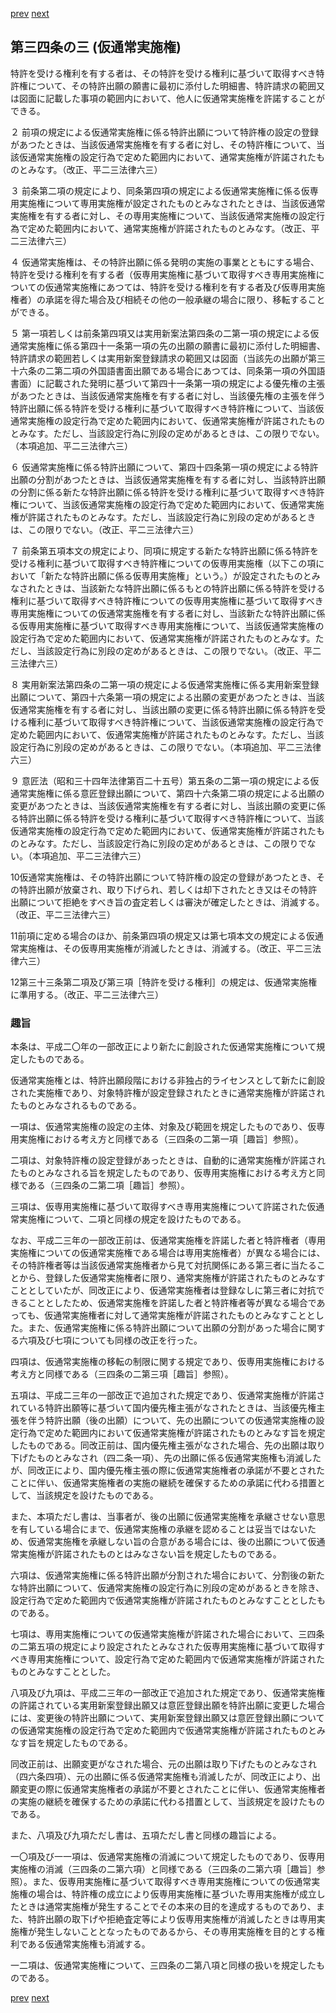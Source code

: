 [prev](/specific/markdowns/特許法/040_Mp-Ch_2-At_34_2.md)
[next](/specific/markdowns/特許法/042_Mp-Ch_2-At_34_4.md)
## 第三四条の三 (仮通常実施権)
特許を受ける権利を有する者は、その特許を受ける権利に基づいて取得すべき特許権について、その特許出願の願書に最初に添付した明細書、特許請求の範囲又は図面に記載した事項の範囲内において、他人に仮通常実施権を許諾することができる。

２ 前項の規定による仮通常実施権に係る特許出願について特許権の設定の登録があつたときは、当該仮通常実施権を有する者に対し、その特許権について、当該仮通常実施権の設定行為で定めた範囲内において、通常実施権が許諾されたものとみなす。（改正、平二三法律六三）

３ 前条第二項の規定により、同条第四項の規定による仮通常実施権に係る仮専用実施権について専用実施権が設定されたものとみなされたときは、当該仮通常実施権を有する者に対し、その専用実施権について、当該仮通常実施権の設定行為で定めた範囲内において、通常実施権が許諾されたものとみなす。（改正、平二三法律六三）

４ 仮通常実施権は、その特許出願に係る発明の実施の事業とともにする場合、特許を受ける権利を有する者（仮専用実施権に基づいて取得すべき専用実施権についての仮通常実施権にあつては、特許を受ける権利を有する者及び仮専用実施権者）の承諾を得た場合及び相続その他の一般承継の場合に限り、移転することができる。

５ 第一項若しくは前条第四項又は実用新案法第四条の二第一項の規定による仮通常実施権に係る第四十一条第一項の先の出願の願書に最初に添付した明細書、特許請求の範囲若しくは実用新案登録請求の範囲又は図面（当該先の出願が第三十六条の二第二項の外国語書面出願である場合にあつては、同条第一項の外国語書面）に記載された発明に基づいて第四十一条第一項の規定による優先権の主張があつたときは、当該仮通常実施権を有する者に対し、当該優先権の主張を伴う特許出願に係る特許を受ける権利に基づいて取得すべき特許権について、当該仮通常実施権の設定行為で定めた範囲内において、仮通常実施権が許諾されたものとみなす。ただし、当該設定行為に別段の定めがあるときは、この限りでない。（本項追加、平二三法律六三）

６ 仮通常実施権に係る特許出願について、第四十四条第一項の規定による特許出願の分割があつたときは、当該仮通常実施権を有する者に対し、当該特許出願の分割に係る新たな特許出願に係る特許を受ける権利に基づいて取得すべき特許権について、当該仮通常実施権の設定行為で定めた範囲内において、仮通常実施権が許諾されたものとみなす。ただし、当該設定行為に別段の定めがあるときは、この限りでない。（改正、平二三法律六三）

７ 前条第五項本文の規定により、同項に規定する新たな特許出願に係る特許を受ける権利に基づいて取得すべき特許権についての仮専用実施権（以下この項において「新たな特許出願に係る仮専用実施権」という。）が設定されたものとみなされたときは、当該新たな特許出願に係るもとの特許出願に係る特許を受ける権利に基づいて取得すべき特許権についての仮専用実施権に基づいて取得すべき専用実施権についての仮通常実施権を有する者に対し、当該新たな特許出願に係る仮専用実施権に基づいて取得すべき専用実施権について、当該仮通常実施権の設定行為で定めた範囲内において、仮通常実施権が許諾されたものとみなす。ただし、当該設定行為に別段の定めがあるときは、この限りでない。（改正、平二三法律六三）

８ 実用新案法第四条の二第一項の規定による仮通常実施権に係る実用新案登録出願について、第四十六条第一項の規定による出願の変更があつたときは、当該仮通常実施権を有する者に対し、当該出願の変更に係る特許出願に係る特許を受ける権利に基づいて取得すべき特許権について、当該仮通常実施権の設定行為で定めた範囲内において、仮通常実施権が許諾されたものとみなす。ただし、当該設定行為に別段の定めがあるときは、この限りでない。（本項追加、平二三法律六三）

９ 意匠法（昭和三十四年法律第百二十五号）第五条の二第一項の規定による仮通常実施権に係る意匠登録出願について、第四十六条第二項の規定による出願の変更があつたときは、当該仮通常実施権を有する者に対し、当該出願の変更に係る特許出願に係る特許を受ける権利に基づいて取得すべき特許権について、当該仮通常実施権の設定行為で定めた範囲内において、仮通常実施権が許諾されたものとみなす。ただし、当該設定行為に別段の定めがあるときは、この限りでない。（本項追加、平二三法律六三）

10仮通常実施権は、その特許出願について特許権の設定の登録があつたとき、その特許出願が放棄され、取り下げられ、若しくは却下されたとき又はその特許出願について拒絶をすべき旨の査定若しくは審決が確定したときは、消滅する。（改正、平二三法律六三）

11前項に定める場合のほか、前条第四項の規定又は第七項本文の規定による仮通常実施権は、その仮専用実施権が消滅したときは、消滅する。（改正、平二三法律六三）

12第三十三条第二項及び第三項［特許を受ける権利］の規定は、仮通常実施権に準用する。（改正、平二三法律六三）


### 趣旨
本条は、平成二〇年の一部改正により新たに創設された仮通常実施権について規定したものである。

仮通常実施権とは、特許出願段階における非独占的ライセンスとして新たに創設された実施権であり、対象特許権が設定登録されたときに通常実施権が許諾されたものとみなされるものである。

一項は、仮通常実施権の設定の主体、対象及び範囲を規定したものであり、仮専用実施権における考え方と同様である（三四条の二第一項［趣旨］参照）。

二項は、対象特許権の設定登録があったときは、自動的に通常実施権が許諾されたものとみなされる旨を規定したものであり、仮専用実施権における考え方と同様である（三四条の二第二項［趣旨］参照）。

三項は、仮専用実施権に基づいて取得すべき専用実施権について許諾された仮通常実施権について、二項と同様の規定を設けたものである。

なお、平成二三年の一部改正前は、仮通常実施権を許諾した者と特許権者（専用実施権についての仮通常実施権である場合は専用実施権者）が異なる場合には、その特許権者等は当該仮通常実施権者から見て対抗関係にある第三者に当たることから、登録した仮通常実施権者に限り、通常実施権が許諾されたものとみなすこととしていたが、同改正により、仮通常実施権者は登録なしに第三者に対抗できることとしたため、仮通常実施権を許諾した者と特許権者等が異なる場合であっても、仮通常実施権者に対して通常実施権が許諾されたものとみなすこととした。また、仮通常実施権に係る特許出願について出願の分割があった場合に関する六項及び七項についても同様の改正を行った。

四項は、仮通常実施権の移転の制限に関する規定であり、仮専用実施権における考え方と同様である（三四条の二第三項［趣旨］参照）。

五項は、平成二三年の一部改正で追加された規定であり、仮通常実施権が許諾されている特許出願等に基づいて国内優先権主張がなされたときは、当該優先権主張を伴う特許出願（後の出願）について、先の出願についての仮通常実施権の設定行為で定めた範囲内において仮通常実施権が許諾されたものとみなす旨を規定したものである。同改正前は、国内優先権主張がなされた場合、先の出願は取り下げたものとみなされ（四二条一項）、先の出願に係る仮通常実施権も消滅したが、同改正により、国内優先権主張の際に仮通常実施権者の承諾が不要とされたことに伴い、仮通常実施権者の実施の継続を確保するための承諾に代わる措置として、当該規定を設けたものである。

また、本項ただし書は、当事者が、後の出願に仮通常実施権を承継させない意思を有している場合にまで、仮通常実施権の承継を認めることは妥当ではないため、仮通常実施権を承継しない旨の合意がある場合には、後の出願について仮通常実施権が許諾されたものとはみなさない旨を規定したものである。

六項は、仮通常実施権に係る特許出願が分割された場合において、分割後の新たな特許出願について、仮通常実施権の設定行為に別段の定めがあるときを除き、設定行為で定めた範囲内で仮通常実施権が許諾されたものとみなすこととしたものである。

七項は、専用実施権についての仮通常実施権が許諾された場合において、三四条の二第五項の規定により設定されたとみなされた仮専用実施権に基づいて取得すべき専用実施権について、設定行為で定めた範囲内で仮通常実施権が許諾されたものとみなすこととした。

八項及び九項は、平成二三年の一部改正で追加された規定であり、仮通常実施権の許諾されている実用新案登録出願又は意匠登録出願を特許出願に変更した場合には、変更後の特許出願について、実用新案登録出願又は意匠登録出願についての仮通常実施権の設定行為で定めた範囲内で仮通常実施権が許諾されたものとみなす旨を規定したものである。

同改正前は、出願変更がなされた場合、元の出願は取り下げたものとみなされ（四六条四項）、元の出願に係る仮通常実施権も消滅したが、同改正により、出願変更の際に仮通常実施権者の承諾が不要とされたことに伴い、仮通常実施権者の実施の継続を確保するための承諾に代わる措置として、当該規定を設けたものである。

また、八項及び九項ただし書は、五項ただし書と同様の趣旨による。

一〇項及び一一項は、仮通常実施権の消滅について規定したものであり、仮専用実施権の消滅（三四条の二第六項）と同様である（三四条の二第六項［趣旨］参照）。また、仮専用実施権に基づいて取得すべき専用実施権についての仮通常実施権の場合は、特許権の成立により仮専用実施権に基づいた専用実施権が成立したときは通常実施権が発生することでその本来の目的を達成するものであり、また、特許出願の取下げや拒絶査定等により仮専用実施権が消滅したときは専用実施権が発生しないこととなったものであるから、その専用実施権を目的とする権利である仮通常実施権も消滅する。

一二項は、仮通常実施権について、三四条の二第八項と同様の扱いを規定したものである。


[prev](/specific/markdowns/特許法/040_Mp-Ch_2-At_34_2.md)
[next](/specific/markdowns/特許法/042_Mp-Ch_2-At_34_4.md)